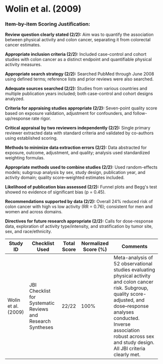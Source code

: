 # Wolin et al. (2009)

### Item-by-item Scoring Justification:

**Review question clearly stated (2/2):** Aim was to quantify the association between physical activity and colon cancer, separating it from colorectal cancer estimates.

**Appropriate inclusion criteria (2/2):** Included case-control and cohort studies with colon cancer as a distinct endpoint and quantifiable physical activity measures.

**Appropriate search strategy (2/2):** Searched PubMed through June 2008 using defined terms; reference lists and prior reviews were also searched.

**Adequate sources searched (2/2):** Studies from various countries and multiple publication years included; both case-control and cohort designs analyzed.

**Criteria for appraising studies appropriate (2/2):** Seven-point quality score based on exposure validation, adjustment for confounders, and follow-up/response rate rigor.

**Critical appraisal by two reviewers independently (2/2):** Single primary reviewer extracted data with standard criteria and validated by co-authors using established scoring.

**Methods to minimize data extraction errors (2/2):** Data abstracted for exposure, outcome, adjustment, and quality; analysis used standardized weighting formulas.

**Appropriate methods used to combine studies (2/2):** Used random-effects models; subgroup analysis by sex, study design, publication year, and activity domain; quality score–weighted estimates included.

**Likelihood of publication bias assessed (2/2):** Funnel plots and Begg's test showed no evidence of significant bias (p = 0.45).

**Recommendations supported by data (2/2):** Overall 24% reduced risk of colon cancer with high vs low activity (RR = 0.76); consistent for men and women and across domains.

**Directives for future research appropriate (2/2):** Calls for dose-response data, exploration of activity type/intensity, and stratification by tumor site, sex, and race/ethnicity.

| Study ID | Checklist Used | Total Score | Normalized Score (%) | Comments |
| --- | --- | --- | --- | --- |
| Wolin et al. (2009) | JBI Checklist for Systematic Reviews and Research Syntheses | 22/22 | 100% | Meta-analysis of 52 observational studies evaluating physical activity and colon cancer risk. Subgroup, quality score-adjusted, and dose–response analyses conducted. Inverse association robust across sex and study design. All JBI criteria clearly met. |
